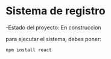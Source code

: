 <h1>Sistema de registro</h1>

-Estado del proyecto: En construccion

para ejecutar el sistema, debes poner:

```npm install react```
